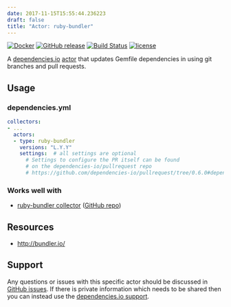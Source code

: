 ```yaml
---
date: 2017-11-15T15:55:44.236223
draft: false
title: "Actor: ruby-bundler"
---
```


[![Docker](https://img.shields.io/badge/dockerhub-actor--ruby--bundler-22B8EB.svg)](https://hub.docker.com/r/dependencies/actor-ruby-bundler/)
[![GitHub release](https://img.shields.io/github/release/dependencies-io/actor-ruby-bundler.svg)](https://github.com/dependencies-io/actor-ruby-bundler/releases)
[![Build Status](https://travis-ci.org/dependencies-io/actor-ruby-bundler.svg?branch=master)](https://travis-ci.org/dependencies-io/actor-ruby-bundler)
[![license](https://img.shields.io/github/license/dependencies-io/actor-ruby-bundler.svg)](https://github.com/dependencies-io/actor-ruby-bundler/blob/master/LICENSE)

A [dependencies.io](https://www.dependencies.io)
[actor](https://www.dependencies.io/docs/actors/) that updates Gemfile
dependencies in using git branches and pull requests.

## Usage

### dependencies.yml

```yaml
collectors:
- ...
  actors:
  - type: ruby-bundler
    versions: "L.Y.Y"
    settings:  # all settings are optional
      # Settings to configure the PR itself can be found
      # on the dependencies-io/pullrequest repo
      # https://github.com/dependencies-io/pullrequest/tree/0.6.0#dependenciesyml
```

### Works well with

- [ruby-bundler collector](https://www.dependencies.io/docs/collectors/ruby-bundler/) ([GitHub repo](https://github.com/dependencies-io/collector-ruby-bundler/))


## Resources

- http://bundler.io/

## Support

Any questions or issues with this specific actor should be discussed in [GitHub
issues](https://github.com/dependencies-io/actor-ruby-bundler/issues). If there is
private information which needs to be shared then you can instead use the
[dependencies.io support](https://app.dependencies.io/support).
